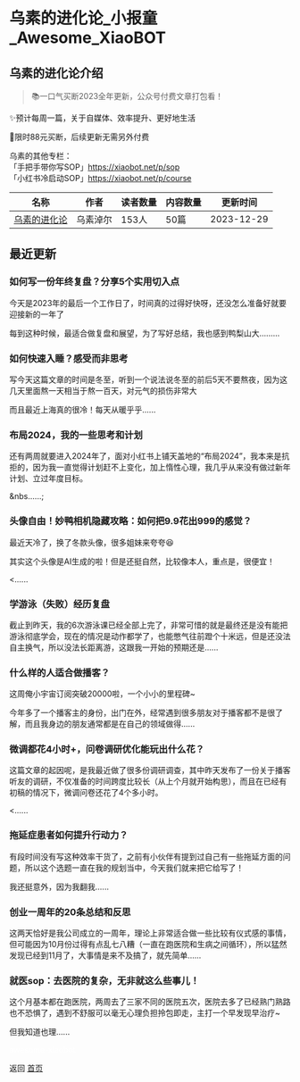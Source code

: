 # 乌素的进化论_小报童_Awesome_XiaoBOT

## 乌素的进化论介绍
> 📚一口气买断2023全年更新，公众号付费文章打包看！    
    
✨预计每周一篇，关于自媒体、效率提升、更好地生活    
    
📣限时88元买断，后续更新无需另外付费    
    
乌素的其他专栏：    
「手把手带你写SOP」https://xiaobot.net/p/sop    
「小红书冷启动SOP」https://xiaobot.net/p/course  
  


|名称|作者|读者数量|内容数量|更新时间|
|---|---|---|---|---|
|[乌素的进化论](https://xiaobot.net/p/wusu2023?refer=0b133df9-27dc-423b-8101-639049001c13)|乌素淖尔|153人|50篇|2023-12-29|

## 最近更新
### 如何写一份年终复盘？分享5个实用切入点

今天是2023年的最后一个工作日了，时间真的过得好快呀，还没怎么准备好就要迎接新的一年了



每到这种时候，最适合做复盘和展望，为了写好总结，我也感到鸭梨山大…......

### 如何快速入睡？感受而非思考

写今天这篇文章的时间是冬至，听到一个说法说冬至的前后5天不要熬夜，因为这几天里面熬一天相当于熬一百天，对元气的损伤非常大



而且最近上海真的很冷！每天从暖乎乎......

### 布局2024，我的一些思考和计划

还有两周就要进入2024年了，面对小红书上铺天盖地的“布局2024”，我本来是抗拒的，因为我一直觉得计划赶不上变化，加上惰性心理，我几乎从来没有做过新年计划、立过年度目标。

&nbs......;

### 头像自由！妙鸭相机隐藏攻略：如何把9.9花出999的感觉？

最近天冷了，换了冬款头像，很多姐妹来夸夸😆



其实这个头像是AI生成的啦！但是还挺自然，比较像本人，重点是，很便宜！



<......

### 学游泳（失败）经历复盘

截止到昨天，我的6次游泳课已经全部上完了，非常可惜的就是最终还是没有能把游泳彻底学会，现在的情况是动作都学了，也能憋气往前蹬个十米远，但是还没法自主换气，所以没法长距离游，这跟我一开始的预期还是......

### 什么样的人适合做播客？

这周俺小宇宙订阅突破20000啦，一个小小的里程碑~

今年多了一个播客主的身份，出门在外，经常遇到很多朋友对于播客都不是很了解，而且我身边的朋友通常都是在自己的领域做得......

### 微调都花4小时+，问卷调研优化能玩出什么花？

这篇文章的起因呢，是我最近做了很多份调研调查，其中昨天发布了一份关于播客听友的调研，不仅准备的时间跨度比较长（从上个月就开始构思），而且在已经有初稿的情况下，微调问卷还花了4个多小时。

<......

### 拖延症患者如何提升行动力？

有段时间没有写这种效率干货了，之前有小伙伴有提到过自己有一些拖延方面的问题，所以这个选题一直在我的规划当中，今天我们就来把它给写了！



我还挺意外，因为我翻我......

### 创业一周年的20条总结和反思

这两天恰好是我公司成立的一周年，理论上非常适合做一些比较有仪式感的事情，但可能因为10月份过得有点乱七八糟（一直在跑医院和生病之间循环），所以猛然发现已经到11月了，大事情是来不及搞了，就先简单......

### 就医sop：去医院的复杂，无非就这么些事儿！

这个月基本都在跑医院，两周去了三家不同的医院五次，医院去多了已经熟门熟路也不恐惧了，遇到不舒服可以毫无心理负担拎包即走，主打一个早发现早治疗~



但我知道也理......


<a href="https://github.com/Reno9527/awesome-xiaobot" style="color: white; text-decoration: none;">awesome-xiaobot</a>

返回 [首页](../README.md)
